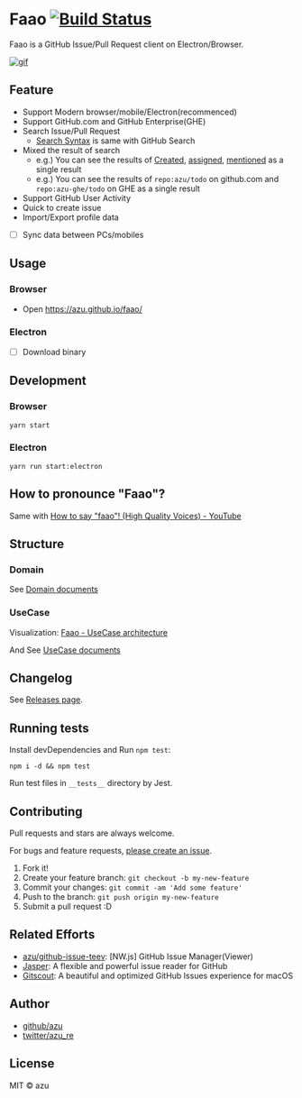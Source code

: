 # Faao [![Build Status](https://travis-ci.org/azu/faao.svg?branch=master)](https://travis-ci.org/azu/faao)

Faao is a GitHub Issue/Pull Request client on Electron/Browser.

[![gif](https://media.giphy.com/media/xUOrweo4UAStll4QP6/giphy.gif)](https://giphy.com/gifs/xUOrweo4UAStll4QP6/fullscreen)

## Feature

- Support Modern browser/mobile/Electron(recommenced)
- Support GitHub.com and GitHub Enterprise(GHE)
- Search Issue/Pull Request
    - [Search Syntax](https://help.github.com/articles/search-syntax/ "Search Syntax") is same with GitHub Search
- Mixed the result of search
    - e.g.) You can see the results of [Created](https://github.com/issues), [assigned](https://github.com/issues/assigned), [mentioned](https://github.com/issues/mentioned) as a single result
    - e.g.) You can see the results of `repo:azu/todo` on github.com and `repo:azu-ghe/todo` on GHE as a single result
- Support GitHub User Activity
- Quick to create issue
- Import/Export profile data
- [ ] Sync data between PCs/mobiles

## Usage

### Browser

- Open <https://azu.github.io/faao/>

### Electron

- [ ] Download binary

## Development

### Browser

    yarn start
    
### Electron

    yarn run start:electron

## How to pronounce "Faao"?

Same with [How to say "faao"! (High Quality Voices) - YouTube](https://www.youtube.com/watch?v=m4BPcZeOBpw "How to say &#34;faao&#34;! (High Quality Voices) - YouTube")

## Structure

### Domain

See [Domain documents](./docs/domain.md)

### UseCase

Visualization: [Faao - UseCase architecture](https://azu.github.io/faao/meta/use-case.html "Faao - UseCase architecture")

And See [UseCase documents](./docs/use-case.md)

## Changelog

See [Releases page](https://github.com/azu/faao/releases).

## Running tests

Install devDependencies and Run `npm test`:

    npm i -d && npm test

Run test files in `__tests__` directory by Jest.

## Contributing

Pull requests and stars are always welcome.

For bugs and feature requests, [please create an issue](https://github.com/azu/faao/issues).

1. Fork it!
2. Create your feature branch: `git checkout -b my-new-feature`
3. Commit your changes: `git commit -am 'Add some feature'`
4. Push to the branch: `git push origin my-new-feature`
5. Submit a pull request :D

## Related Efforts

- [azu/github-issue-teev](https://github.com/azu/github-issue-teev): [NW.js] GitHub Issue Manager(Viewer)
- [Jasper](https://jasperapp.io/): A flexible and powerful issue reader for GitHub
- [Gitscout](https://gitscout.com/ "Gitscout | A beautiful and optimized GitHub Issues experience for macOS"): A beautiful and optimized GitHub Issues experience for macOS

## Author

- [github/azu](https://github.com/azu)
- [twitter/azu_re](https://twitter.com/azu_re)

## License

MIT © azu
